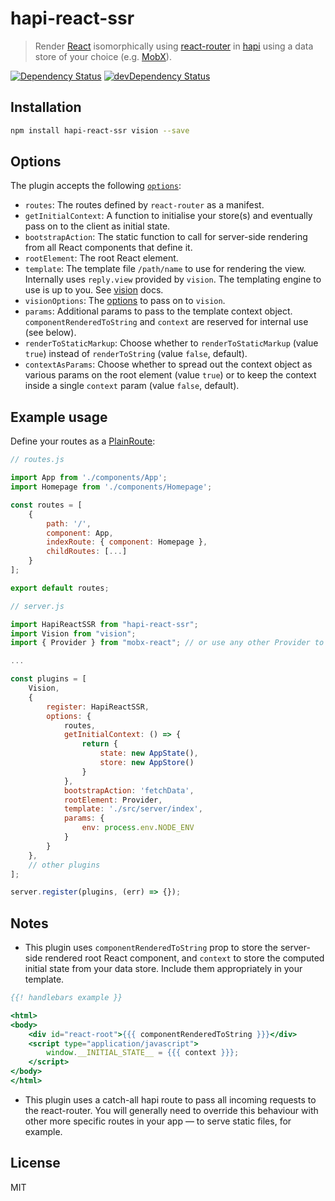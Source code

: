 # hapi-react-ssr

> Render [React](https://facebook.github.io/react/) isomorphically using [react-router](https://github.com/reactjs/react-router) in [hapi](http://hapijs.com) using a data store of your choice (e.g. [MobX](https://mobxjs.github.io/mobx/)).

[![Dependency Status](https://david-dm.org/prashaantt/hapi-react-ssr.svg)](https://david-dm.org/prashaantt/hapi-react-ssr)
[![devDependency Status](https://david-dm.org/prashaantt/hapi-react-ssr/dev-status.svg?theme=shields.io)](https://david-dm.org/prashaantt/hapi-react-ssr#info=devDependencies)


## Installation

```bash
npm install hapi-react-ssr vision --save
```


## Options

The plugin accepts the following [`options`](https://github.com/prashaantt/hapi-react-ssr/blob/master/src/interfaces.ts):

- `routes`: The routes defined by `react-router` as a manifest.
- `getInitialContext`: A function to initialise your store(s) and eventually pass on to the client as initial state.
- `bootstrapAction`: The static function to call for server-side rendering from all React components that define it.
- `rootElement`: The root React element.
- `template`: The template file `/path/name` to use for rendering the view. Internally uses `reply.view` provided by `vision`. The templating engine to use is up to you. See [vision](https://github.com/hapijs/vision) docs.
- `visionOptions`: The [options](https://github.com/hapijs/vision/blob/master/API.md#reply-interface) to pass on to `vision`.
- `params`: Additional params to pass to the template context object. `componentRenderedToString` and `context` are reserved for internal use (see below).
- `renderToStaticMarkup`: Choose whether to `renderToStaticMarkup` (value `true`) instead of `renderToString` (value `false`, default).
- `contextAsParams`: Choose whether to spread out the context object as various params on the root element (value `true`) or to keep the context inside a single `context` param (value `false`, default).


## Example usage

Define your routes as a [PlainRoute](https://github.com/reactjs/react-router/blob/master/docs/API.md#plainroute):

```js
// routes.js

import App from './components/App';
import Homepage from './components/Homepage';

const routes = [
    {
        path: '/',
        component: App,
        indexRoute: { component: Homepage },
        childRoutes: [...]
    }
];

export default routes;
```


```js
// server.js

import HapiReactSSR from "hapi-react-ssr";
import Vision from "vision";
import { Provider } from "mobx-react"; // or use any other Provider to pass context down to all children

...

const plugins = [
    Vision,
    {
        register: HapiReactSSR,
        options: {
            routes,
            getInitialContext: () => {
                return {
                    state: new AppState(),
                    store: new AppStore()
                }
            },
            bootstrapAction: 'fetchData',
            rootElement: Provider,
            template: './src/server/index',
            params: {
                env: process.env.NODE_ENV
            }
        }
    },
    // other plugins
];

server.register(plugins, (err) => {});
```

## Notes

- This plugin uses `componentRenderedToString` prop to store the server-side rendered root React component, and `context` to store the computed initial state from your data store. Include them appropriately in your template.

```hbs
{{! handlebars example }}

<html>
<body>
    <div id="react-root">{{{ componentRenderedToString }}}</div>
    <script type="application/javascript">
        window.__INITIAL_STATE__ = {{{ context }}};
    </script>
</body>
</html>
```

- This plugin uses a catch-all hapi route to pass all incoming requests to the react-router. You will generally need to override this behaviour with other more specific routes in your app — to serve static files, for example.  

## License

MIT
